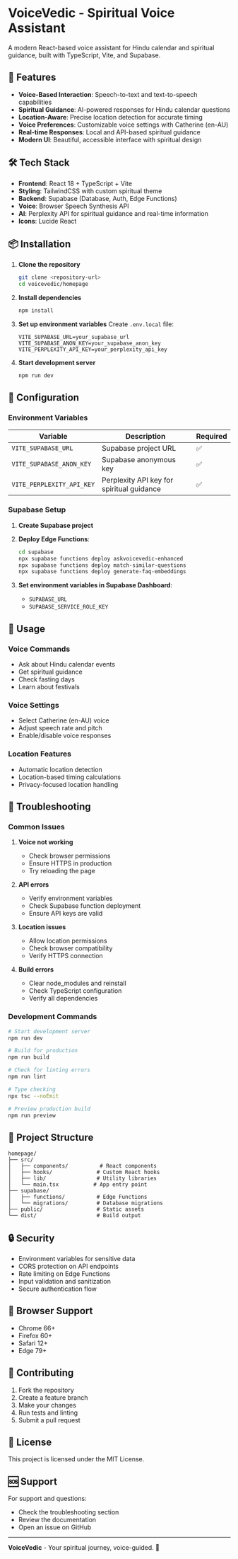 # VoiceVedic - Spiritual Voice Assistant

A modern React-based voice assistant for Hindu calendar and spiritual guidance, built with TypeScript, Vite, and Supabase.

## 🚀 Features

- **Voice-Based Interaction**: Speech-to-text and text-to-speech capabilities
- **Spiritual Guidance**: AI-powered responses for Hindu calendar questions
- **Location-Aware**: Precise location detection for accurate timing
- **Voice Preferences**: Customizable voice settings with Catherine (en-AU)
- **Real-time Responses**: Local and API-based spiritual guidance
- **Modern UI**: Beautiful, accessible interface with spiritual design

## 🛠️ Tech Stack

- **Frontend**: React 18 + TypeScript + Vite
- **Styling**: TailwindCSS with custom spiritual theme
- **Backend**: Supabase (Database, Auth, Edge Functions)
- **Voice**: Browser Speech Synthesis API
- **AI**: Perplexity API for spiritual guidance and real-time information
- **Icons**: Lucide React

## 📦 Installation

1. **Clone the repository**
   ```bash
   git clone <repository-url>
   cd voicevedic/homepage
   ```

2. **Install dependencies**
   ```bash
   npm install
   ```

3. **Set up environment variables**
   Create `.env.local` file:
   ```env
   VITE_SUPABASE_URL=your_supabase_url
   VITE_SUPABASE_ANON_KEY=your_supabase_anon_key
   VITE_PERPLEXITY_API_KEY=your_perplexity_api_key
   ```

4. **Start development server**
   ```bash
   npm run dev
   ```

## 🔧 Configuration

### Environment Variables

| Variable | Description | Required |
|----------|-------------|----------|
| `VITE_SUPABASE_URL` | Supabase project URL | ✅ |
| `VITE_SUPABASE_ANON_KEY` | Supabase anonymous key | ✅ |
| `VITE_PERPLEXITY_API_KEY` | Perplexity API key for spiritual guidance | ✅ |

### Supabase Setup

1. **Create Supabase project**
2. **Deploy Edge Functions**:
   ```bash
   cd supabase
   npx supabase functions deploy askvoicevedic-enhanced
   npx supabase functions deploy match-similar-questions
   npx supabase functions deploy generate-faq-embeddings
   ```

3. **Set environment variables in Supabase Dashboard**:
   - `SUPABASE_URL`
   - `SUPABASE_SERVICE_ROLE_KEY`

## 🎯 Usage

### Voice Commands
- Ask about Hindu calendar events
- Get spiritual guidance
- Check fasting days
- Learn about festivals

### Voice Settings
- Select Catherine (en-AU) voice
- Adjust speech rate and pitch
- Enable/disable voice responses

### Location Features
- Automatic location detection
- Location-based timing calculations
- Privacy-focused location handling

## 🐛 Troubleshooting

### Common Issues

1. **Voice not working**
   - Check browser permissions
   - Ensure HTTPS in production
   - Try reloading the page

2. **API errors**
   - Verify environment variables
   - Check Supabase function deployment
   - Ensure API keys are valid

3. **Location issues**
   - Allow location permissions
   - Check browser compatibility
   - Verify HTTPS connection

4. **Build errors**
   - Clear node_modules and reinstall
   - Check TypeScript configuration
   - Verify all dependencies

### Development Commands

```bash
# Start development server
npm run dev

# Build for production
npm run build

# Check for linting errors
npm run lint

# Type checking
npx tsc --noEmit

# Preview production build
npm run preview
```

## 📁 Project Structure

```
homepage/
├── src/
│   ├── components/          # React components
│   ├── hooks/              # Custom React hooks
│   ├── lib/                # Utility libraries
│   └── main.tsx           # App entry point
├── supabase/
│   ├── functions/          # Edge Functions
│   └── migrations/         # Database migrations
├── public/                 # Static assets
└── dist/                   # Build output
```

## 🔒 Security

- Environment variables for sensitive data
- CORS protection on API endpoints
- Rate limiting on Edge Functions
- Input validation and sanitization
- Secure authentication flow

## 📱 Browser Support

- Chrome 66+
- Firefox 60+
- Safari 12+
- Edge 79+

## 🤝 Contributing

1. Fork the repository
2. Create a feature branch
3. Make your changes
4. Run tests and linting
5. Submit a pull request

## 📄 License

This project is licensed under the MIT License.

## 🆘 Support

For support and questions:
- Check the troubleshooting section
- Review the documentation
- Open an issue on GitHub

---

**VoiceVedic** - Your spiritual journey, voice-guided. 🙏
